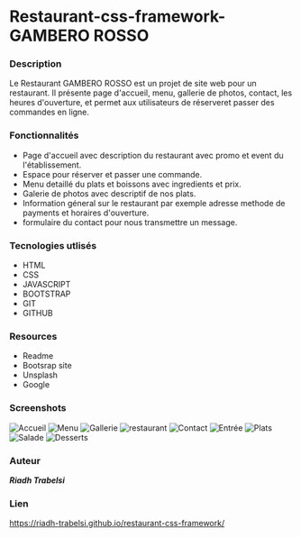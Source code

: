 # Restaurant-css-framework- **GAMBERO ROSSO**
### Description
Le Restaurant GAMBERO ROSSO est un projet de site web pour un restaurant. Il présente page d'accueil, menu, gallerie de photos, contact, les heures d'ouverture, et permet aux utilisateurs de réserveret passer des commandes en ligne.
### Fonctionnalités
- Page d'accueil avec description du restaurant avec promo et event du l'établissement.
- Espace pour réserver et passer une commande.
- Menu detaillé du plats et boissons avec ingredients et prix.
- Galerie de photos avec descriptif de nos plats.
- Information géneral sur le restaurant par exemple adresse methode de payments et horaires d'ouverture.
- formulaire du contact pour nous transmettre un message.
### Tecnologies utlisés
- HTML
- CSS
- JAVASCRIPT
- BOOTSTRAP
- GIT
- GITHUB
### Resources
- Readme 
- Bootsrap site
- Unsplash
- Google
### Screenshots
![Accueil](screenshots/Capture%20d'écran%202023-10-06%20144710.png)
![Menu](screenshots/Capture%20d'écran%202023-10-06%20144729.png)
![Gallerie](screenshots/Capture%20d'écran%202023-10-06%20144754.png)
![restaurant](screenshots/Capture%20d'écran%202023-10-06%20144830.png)
![Contact](screenshots/Capture%20d'écran%202023-10-06%20144850.png)
![Entrée](screenshots/Capture%20d'écran%202023-10-06%20144915.png)
![Plats](screenshots/Capture%20d'écran%202023-10-06%20144934.png)
![Salade](screenshots/Capture%20d'écran%202023-10-06%20145005.png)
![Desserts](screenshots/Capture%20d'écran%202023-10-06%20145046.png)
### Auteur
***Riadh Trabelsi***
### Lien
https://riadh-trabelsi.github.io/restaurant-css-framework/